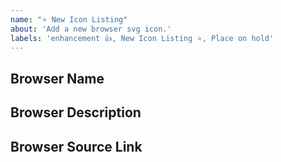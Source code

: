 ```yaml
---
name: "⭐ New Icon Listing"
about: 'Add a new browser svg icon.'
labels: 'enhancement 👍, New Icon Listing ⭐, Place on hold'
---
```


## Browser Name


## Browser Description


## Browser Source Link

